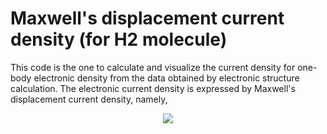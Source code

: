 # Maxwell's displacement current density (for H2 molecule)

This code is the one to calculate and visualize the current density for one-body electronic density from the data obtained by electronic structure calculation. The electronic current density is expressed by Maxwell's displacement current density, namely, 

<div align="center">
<img src="https://latex.codecogs.com/gif.latex?{\bf&space;j}&space;({\bf&space;x},t)&space;\equiv&space;\frac{1}{4\pi}&space;\frac{\partial}{\partial&space;t}{\bf&space;E}&space;({\bf&space;x},t)" />
</div>
